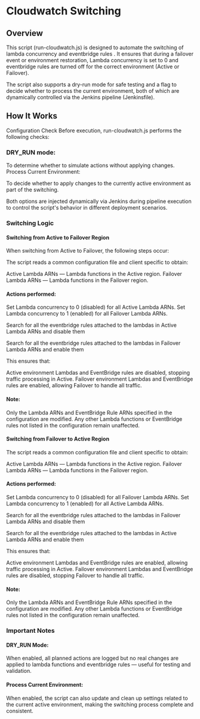 # Cloudwatch Switching

## Overview
This script (run-cloudwatch.js) is designed to automate the switching of lambda concurrency and eventbridge rules . It ensures that during a failover event or environment restoration, Lambda concurrency is set to 0 and eventbridge rules are turned off for the correct environment (Active or Failover).

The script also supports a dry-run mode for safe testing and a flag to decide whether to process the current environment, both of which are dynamically controlled via the Jenkins pipeline (Jenkinsfile).



## How It Works
Configuration Check
Before execution, run-cloudwatch.js performs the following checks:

### DRY_RUN mode: 

To determine whether to simulate actions without applying changes.
Process Current Environment: 

To decide whether to apply changes to the currently active environment as part of the switching.

Both options are injected dynamically via Jenkins during pipeline execution to control the script's behavior in different deployment scenarios.

### Switching Logic
#### Switching from Active to Failover Region
When switching from Active to Failover, the following steps occur:

The script reads a common configuration file and client specific to obtain:

Active Lambda ARNs — Lambda functions in the Active region.
Failover Lambda ARNs — Lambda functions in the Failover region.

#### Actions performed:
Set Lambda concurrency to 0 (disabled) for all Active Lambda ARNs.
Set Lambda concurrency to 1 (enabled) for all Failover Lambda ARNs.

Search for all the eventbridge rules attached to the lambdas in Active Lambda ARNs and disable them

Search for all the eventbridge rules attached to the lambdas in Failover Lambda ARNs and enable them

This ensures that:

Active environment Lambdas and EventBridge rules are disabled, stopping traffic processing in Active.
Failover environment Lambdas and EventBridge rules are enabled, allowing Failover to handle all traffic.

#### Note:
Only the Lambda ARNs and EventBridge Rule ARNs specified in the configuration are modified.
Any other Lambda functions or EventBridge rules not listed in the configuration remain unaffected.

#### Switching from Failover to Active Region

The script reads a common configuration file and client specific to obtain:

Active Lambda ARNs — Lambda functions in the Active region.
Failover Lambda ARNs — Lambda functions in the Failover region.

#### Actions performed:
Set Lambda concurrency to 0 (disabled) for all Failover Lambda ARNs.
Set Lambda concurrency to 1 (enabled) for all Active Lambda ARNs.

Search for all the eventbridge rules attached to the lambdas in Failover Lambda ARNs and disable them

Search for all the eventbridge rules attached to the lambdas in Active Lambda ARNs and enable them

This ensures that:

Active environment Lambdas and EventBridge rules are enabled, allowing traffic processing in Active.
Failover environment Lambdas and EventBridge rules are disabled, stopping Failover to handle all traffic.

#### Note:
Only the Lambda ARNs and EventBridge Rule ARNs specified in the configuration are modified.
Any other Lambda functions or EventBridge rules not listed in the configuration remain unaffected.


### Important Notes

#### DRY_RUN Mode:

When enabled, all planned actions are logged but no real changes are applied to lambda functions and eventbridge rules — useful for testing and validation.

#### Process Current Environment:

When enabled, the script can also update and clean up settings related to the current active environment, making the switching process complete and consistent.
